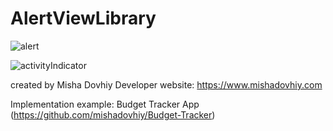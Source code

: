 # AlertViewLibrary
![alert](https://github.com/mishadovhiy/AlertViewLibrary/assets/44978117/4528b64f-7b93-48c6-b90f-c1a784995cf9)

![activityIndicator](https://github.com/mishadovhiy/AlertViewLibrary/assets/44978117/61b6ca7f-a91b-434b-94fe-de278a0d8ef5)


created by Misha Dovhiy 
Developer website: https://www.mishadovhiy.com

Implementation example: Budget Tracker App (https://github.com/mishadovhiy/Budget-Tracker)


